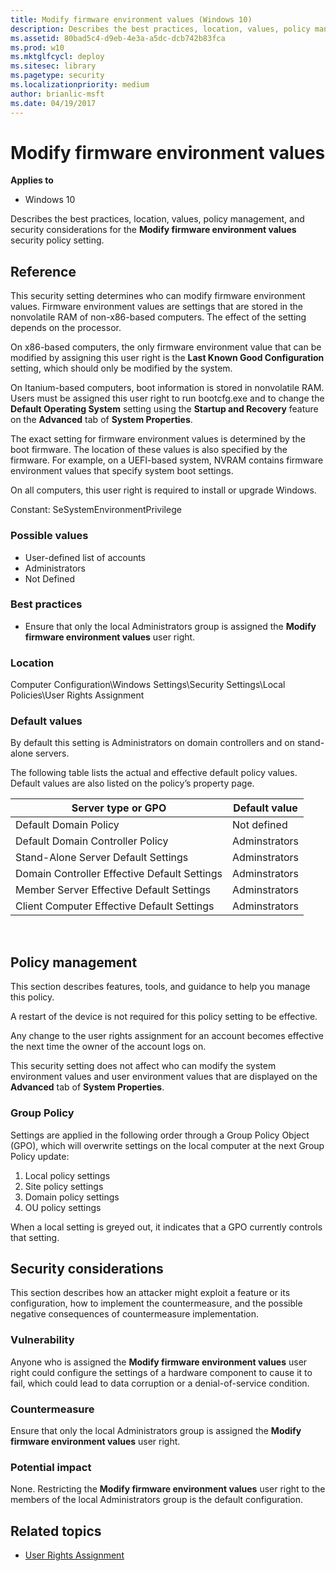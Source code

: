 ```yaml
---
title: Modify firmware environment values (Windows 10)
description: Describes the best practices, location, values, policy management, and security considerations for the Modify firmware environment values security policy setting.
ms.assetid: 80bad5c4-d9eb-4e3a-a5dc-dcb742b83fca
ms.prod: w10
ms.mktglfcycl: deploy
ms.sitesec: library
ms.pagetype: security
ms.localizationpriority: medium
author: brianlic-msft
ms.date: 04/19/2017
---
```


# Modify firmware environment values

**Applies to**
-   Windows 10

Describes the best practices, location, values, policy management, and security considerations for the **Modify firmware environment values** security policy setting.

## Reference

This security setting determines who can modify firmware environment values. Firmware environment values are settings that are stored in the nonvolatile RAM of non-x86-based computers. The effect of the setting depends on the processor.

On x86-based computers, the only firmware environment value that can be modified by assigning this user right is the **Last Known Good Configuration** setting, which should only be modified by the system.

On Itanium-based computers, boot information is stored in nonvolatile RAM. Users must be assigned this user right to run bootcfg.exe and to change the **Default Operating System** setting using the **Startup and Recovery** feature on the **Advanced** tab of **System Properties**.

The exact setting for firmware environment values is determined by the boot firmware. The location of these values is also specified by the firmware. For example, on a UEFI-based system, NVRAM contains firmware environment values that specify system boot settings.

On all computers, this user right is required to install or upgrade Windows.

Constant: SeSystemEnvironmentPrivilege

### Possible values

-   User-defined list of accounts
-   Administrators
-   Not Defined

### Best practices

-   Ensure that only the local Administrators group is assigned the **Modify firmware environment values** user right.

### Location

Computer Configuration\\Windows Settings\\Security Settings\\Local Policies\\User Rights Assignment

### Default values

By default this setting is Administrators on domain controllers and on stand-alone servers.

The following table lists the actual and effective default policy values. Default values are also listed on the policy’s property page.

| Server type or GPO |Default value |
| - | - |
| Default Domain Policy| Not defined| 
| Default Domain Controller Policy | Adminstrators| 
| Stand-Alone Server Default Settings | Adminstrators| 
| Domain Controller Effective Default Settings | Adminstrators| 
| Member Server Effective Default Settings | Adminstrators| 
| Client Computer Effective Default Settings | Adminstrators| 
 
## Policy management

This section describes features, tools, and guidance to help you manage this policy.

A restart of the device is not required for this policy setting to be effective.

Any change to the user rights assignment for an account becomes effective the next time the owner of the account logs on.

This security setting does not affect who can modify the system environment values and user environment values that are displayed on the **Advanced** tab of **System Properties**.

### Group Policy

Settings are applied in the following order through a Group Policy Object (GPO), which will overwrite settings on the local computer at the next Group Policy update:

1.  Local policy settings
2.  Site policy settings
3.  Domain policy settings
4.  OU policy settings

When a local setting is greyed out, it indicates that a GPO currently controls that setting.

## Security considerations

This section describes how an attacker might exploit a feature or its configuration, how to implement the countermeasure, and the possible negative consequences of countermeasure implementation.

### Vulnerability

Anyone who is assigned the **Modify firmware environment values** user right could configure the settings of a hardware component to cause it to fail, which could lead to data corruption or a denial-of-service condition.

### Countermeasure

Ensure that only the local Administrators group is assigned the **Modify firmware environment values** user right.

### Potential impact

None. Restricting the **Modify firmware environment values** user right to the members of the local Administrators group is the default configuration.

## Related topics

- [User Rights Assignment](user-rights-assignment.md)
